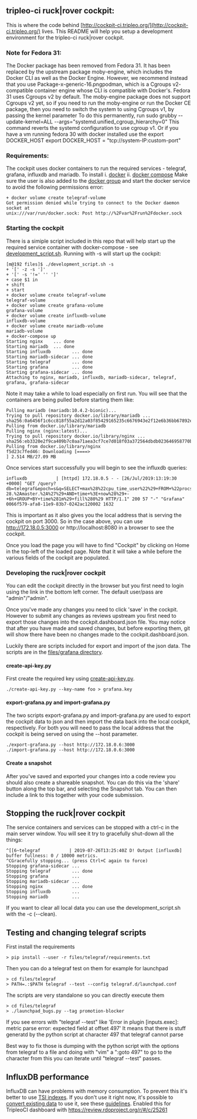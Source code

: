 ## tripleo-ci ruck|rover cockpit:

This is where the code behind
[http://cockpit-ci.tripleo.org/](http://cockpit-ci.tripleo.org/) lives. This
README will help you setup a development environment for the tripleo-ci
ruck|rover cockpit.

### Note for Fedora 31:

The Docker package has been removed from Fedora 31. It has been replaced by the upstream
package moby-engine, which includes the Docker CLI as well as the Docker Engine. However, we
recommend instead that you use Package-x-generic-16.pngpodman, which is a Cgroups v2-
compatible container engine whose CLI is compatible with Docker's. Fedora 31 uses Cgroups v2 by
default.
The moby-engine package does not support Cgroups v2 yet, so if you need to run the moby-engine
or run the Docker CE package, then you need to switch the system to using Cgroups v1, by passing
the kernel parameter
To do this permanently,
run sudo grubby --update-kernel=ALL --args="systemd.unified_cgroup_hierarchy=0"
This command reverts the systemd configuration to use cgroup v1.
Or if you have a vm running fedora 30 with docker installed use the export DOCKER_HOST
export DOCKER_HOST = "tcp://system-IP:custom-port"

### Requirements:

The cockpit uses docker containers to run the required services - telegraf,
grafana, influxdb and mariadb.
To install
i. [docker](https://docs.docker.com/install/)
ii. [docker compose](https://docs.docker.com/compose/install/)
Make sure the user is also added to the [docker group](https://docs.docker.com/install/linux/linux-postinstall/)
and start the docker service to avoid the following
permissions error:
```
+ docker volume create telegraf-volume
Got permission denied while trying to connect to the Docker daemon socket at
unix:///var/run/docker.sock: Post http://%2Fvar%2Frun%2Fdocker.sock
```
### Starting the cockpit

There is a simiple script included in this repo that will help start up the
required service container with docker-compose - see
[development_script.sh](https://github.com/rdo-infra/ci-config/blob/master/ci-scripts/infra-setup/roles/rrcockpit/files/development_script.sh). Running with -s will start up the
cockpit:

```
[m@192 files]$ ./development_script.sh -s
+ '[' -z -s ']'
+ '[' -s '!=' '' ']'
+ case $1 in
+ shift
+ start
+ docker volume create telegraf-volume
telegraf-volume
+ docker volume create grafana-volume
grafana-volume
+ docker volume create influxdb-volume
influxdb-volume
+ docker volume create mariadb-volume
mariadb-volume
+ docker-compose up
Starting nginx    ... done
Starting mariadb  ... done
Starting influxdb        ... done
Starting mariadb-sidecar ... done
Starting telegraf        ... done
Starting grafana         ... done
Starting grafana-sidecar ... done
Attaching to nginx, mariadb, influxdb, mariadb-sidecar, telegraf, grafana, grafana-sidecar
```

Note it may take a while to load especially on first run. You will see that the
containers are being pulled before starting them like:

```
Pulling mariadb (mariadb:10.4.2-bionic)...
Trying to pull repository docker.io/library/mariadb ...
sha256:0a6456f1c6cc818f55a2d12a03f85429165235c6676943e2f12e6b36bb67892e: Pulling from docker.io/library/mariadb
Pulling nginx (nginx:latest)...
Trying to pull repository docker.io/library/nginx ...
sha256:eb3320e2f9ca409b7c0aa71aea3cf7ce7d018f03a372564dbdb023646958770b: Pulling from docker.io/library/nginx
f5d23c7fed46: Downloading [====>                                              ] 2.514 MB/27.09 MB
```
Once services start successfully you will begin to see the influxdb queries:

```
influxdb           | [httpd] 172.18.0.5 - - [26/Jul/2019:13:19:30 +0000] "GET /query?db=telegraf&epoch=s&q=SELECT+max%28%22cpu_time_user%22%29+FROM+%22procstat%22+WHERE+%28%22host%22+%3D+%27promoter%27+AND+%22pattern%22+%3D+%27%5Epython.%2Adlrnapi_promoter.py+.%2AFedora-28.%2Amaster.%2A%27%29+AND+time+%3E+now%28%29+-+6h+GROUP+BY+time%281m%29+fill%280%29 HTTP/1.1" 200 57 "-" "Grafana" 0066f579-afa8-11e9-83b7-0242ac120002 1632
```

This is important as it also gives you the local address that is serving the
cockpit on port 3000. So in the case above, you can use http://172.18.0.5:3000
or http://localhost:8080
in a browser to see the cockpit.

Once you load the page you will have to find "Cockpit" by clicking on Home in
the top-left of the loaded page. Note that it will take a while before the
various fields of the cockpit are populated.

### Developing the ruck|rover cockpit

You can edit the cockpit directly in the browser but you first need to login
using the link in the bottom left corner. The default user/pass are
"admin"/"admin".

Once you've made any changes you need to click 'save' in the cockpit. However
to submit any changes as reviews upstream you first need to export those
changes into the cockpit.dashboard.json file. You may notice that after you
have made and saved changes, but before exporting them, git will show there
have been no changes made to the cockpit.dashboard.json.

Luckily there are scripts included for export and import of the json data. The
scripts are in the [files/grafana directory](https://github.com/rdo-infra/ci-config/tree/master/ci-scripts/infra-setup/roles/rrcockpit/files/grafana).

#### create-api-key.py

First create the required key using [create-api-key.py](https://github.com/rdo-infra/ci-config/blob/master/ci-scripts/infra-setup/roles/rrcockpit/files/grafana/create-api-key.py).

```
./create-api-key.py --key-name foo > grafana.key
```

#### export-grafana.py and import-grafana.py

The two scripts export-grafana.py and import-grafana.py are used to export the
cockpit data to json and then import the data back into the local cockpit,
respectively. For both you will need to pass the local address that the
cockpit is being served on using the --host parameter.

```
./export-grafana.py --host http://172.18.0.6:3000
./import-grafana.py --host http://172.18.0.6:3000
```

#### Create a snapshot

After you've saved and exported your changes into a code review you should
also create a shareable snapshot. You can do this via the 'share' button along
the top bar, and selecting the Snapshot tab. You can then include a link to
this together with your code submission.

## Stopping the ruck|rover cockpit

The service containers and services can be stopped with a ctrl-c in the main
server window. You will see it try to gracefully shut-down all the things:

```
^[[6~telegraf           | 2019-07-26T13:25:40Z D! Output [influxdb] buffer fullness: 0 / 10000 metrics.
^CGracefully stopping... (press Ctrl+C again to force)
Stopping grafana-sidecar ...
Stopping telegraf        ... done
Stopping grafana         ...
Stopping mariadb-sidecar ...
Stopping nginx           ... done
Stopping influxdb        ...
Stopping mariadb         ...

```

If you want to clear all local data you can use the development_script.sh with
the -c (--clean).

## Testing and changing telegraf scripts

First install the requirements
```
> pip install --user -r files/telegraf/requirements.txt
```
Then you can do a telegraf test on them for example for launchpad
```
> cd files/telegraf
> PATH=.:$PATH telegraf --test --config telegraf.d/launchpad.conf
```
The scripts are very standalone so you can directly execute them
```
> cd files/telegraf
> ./launchpad_bugs.py --tag promotion-blocker
```
If you see errors with "telegraf --test" like
'Error in plugin [inputs.exec]: metric parse error: expected field at offset 497'
It means that there is stuff generatd by the python script at character 497
that telegraf cannot parse

Best way to fix those is dumping with the python script with the options from
telegraf to a file and doing with "vim" a ":goto 497" to go to the character
from this you can iterate until "telegraf --test" passes.

## InfluxDB performance

InfluxDB can have problems with memory consumption. To prevent this it's better
to use [TSI indexes](https://docs.influxdata.com/influxdb/v1.7/concepts/tsi-details/).
If you don't use it right now, it's possible to
[convert existing data](https://docs.influxdata.com/influxdb/v1.7/tools/influx_inspect/#buildtsi)
to use it, see these [guidelines](https://www.influxdata.com/blog/how-to-overcome-memory-usage-challenges-with-the-time-series-index/).
Enabled this for TripleoCI dashboard with https://review.rdoproject.org/r/#/c/25261
